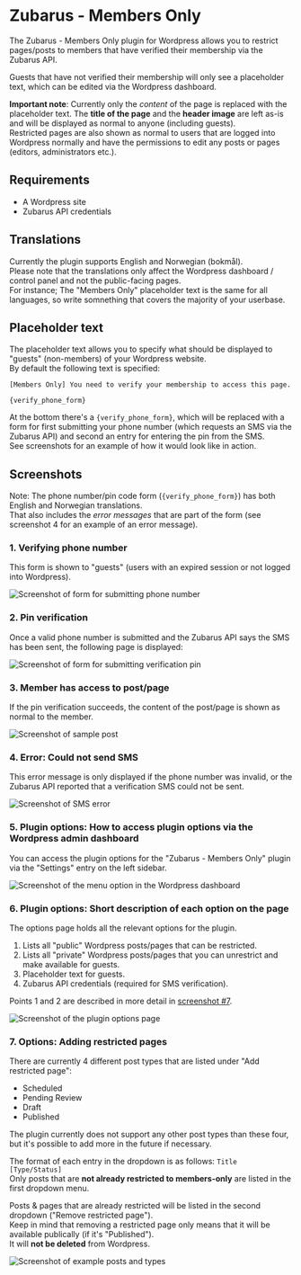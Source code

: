 # Zubarus - Members Only

The Zubarus - Members Only plugin for Wordpress allows you to restrict pages/posts to members that have verified their membership via the Zubarus API.

Guests that have not verified their membership will only see a placeholder text, which can be edited via the Wordpress dashboard.

**Important note**: Currently only the _content_ of the page is replaced with the placeholder text. The **title of the page** and the **header image** are left as-is and will be displayed as normal to anyone (including guests).  
Restricted pages are also shown as normal to users that are logged into Wordpress normally and have the permissions to edit any posts or pages (editors, administrators etc.).

## Requirements

- A Wordpress site
- Zubarus API credentials

## Translations

Currently the plugin supports English and Norwegian (bokmål).  
Please note that the translations only affect the Wordpress dashboard / control panel and not the public-facing pages.  
For instance; The "Members Only" placeholder text is the same for all languages, so write somnething that covers the majority of your userbase.

## Placeholder text

The placeholder text allows you to specify what should be displayed to "guests" (non-members) of your Wordpress website.  
By default the following text is specified:

```
[Members Only] You need to verify your membership to access this page.

{verify_phone_form}
```

At the bottom there's a `{verify_phone_form}`, which will be replaced with a form for first submitting your phone number (which requests an SMS via the Zubarus API) and second an entry for entering the pin from the SMS.  
See screenshots for an example of how it would look like in action.

## Screenshots

Note: The phone number/pin code form (`{verify_phone_form}`) has both English and Norwegian translations.  
That also includes the _error messages_ that are part of the form (see screenshot 4 for an example of an error message).

### 1. Verifying phone number

This form is shown to "guests" (users with an expired session or not logged into Wordpress).

![Screenshot of form for submitting phone number](screenshots/zubarus-members-only/1_VerifyPhone.png)

### 2. Pin verification

Once a valid phone number is submitted and the Zubarus API says the SMS has been sent, the following page is displayed:

![Screenshot of form for submitting verification pin](screenshots/zubarus-members-only/2_VerifyPin.png)

### 3. Member has access to post/page

If the pin verification succeeds, the content of the post/page is shown as normal to the member.

![Screenshot of sample post](screenshots/zubarus-members-only/3_AfterMemberVerified.png)

### 4. Error: Could not send SMS

This error message is only displayed if the phone number was invalid, or the Zubarus API reported that a verification SMS could not be sent.

![Screenshot of SMS error](screenshots/zubarus-members-only/4_CouldNotSendSMS.png)

### 5. Plugin options: How to access plugin options via the Wordpress admin dashboard

You can access the plugin options for the "Zubarus - Members Only" plugin via the "Settings" entry on the left sidebar.

![Screenshot of the menu option in the Wordpress dashboard](screenshots/zubarus-members-only/5_WordpressAdminOptions.png)

### 6. Plugin options: Short description of each option on the page

The options page holds all the relevant options for the plugin.

1. Lists all "public" Wordpress posts/pages that can be restricted.
2. Lists all "private" Wordpress posts/pages that you can unrestrict and make available for guests.
3. Placeholder text for guests.
4. Zubarus API credentials (required for SMS verification).

Points 1 and 2 are described in more detail in [screenshot #7](#7-options-adding-restricted-pages).

![Screenshot of the plugin options page](screenshots/zubarus-members-only/6_WordpressAdminOptionsPage.png)

### 7. Options: Adding restricted pages

There are currently 4 different post types that are listed under "Add restricted page":
- Scheduled
- Pending Review
- Draft
- Published

The plugin currently does not support any other post types than these four, but it's possible to add more in the future if necessary.

The format of each entry in the dropdown is as follows: `Title [Type/Status]`  
Only posts that are **not already restricted to members-only** are listed in the first dropdown menu.

Posts & pages that are already restricted will be listed in the second dropdown ("Remove restricted page").  
Keep in mind that removing a restricted page only means that it will be available publically (if it's "Published").  
It will **not be deleted** from Wordpress.

![Screenshot of example posts and types](screenshots/zubarus-members-only/7_AddPagePostTypes.png)
